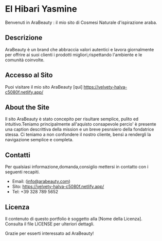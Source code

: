 # El Hibari Yasmine

Benvenuti in AraBeauty : il mio sito di Cosmesi Naturale d'ispirazione araba.

## Descrizione

AraBeauty è un brand che abbraccia valori autentici e lavora giornalmente per offrire ai suoi clienti i prodotti migliori,rispettando l'ambiente e le comunità coinvolte.

## Accesso al Sito

Puoi visitare il mio sito AraBeauty [qui] 	https://velvety-halva-c5080f.netlify.app/


## About the Site

Il sito AraBeauty è stato concepito per risultare semplice, pulito ed intuitivo.Teniamo principalmente all'aquisto consapevole percio' è presente una caption descrittiva della mission e un breve pesnsiero della fondatrice stessa. Ci teniamo a non confondere il nostro cliente, bensì a rendergli la navigazione semplice e completa.

## Contatti
Per qualsiasi informazione,domanda,consiglio mettersi in contatto con i seguenti recapiti.

- Email: (info@arabeauty.com)
- Sito: 	https://velvety-halva-c5080f.netlify.app/
- Tel: +39 328 789 5652

## Licenza

Il contenuto di questo portfolio è soggetto alla [Nome della Licenza]. Consulta il file LICENSE per ulteriori dettagli.

Grazie per esserti interessato ad AraBeauty!
